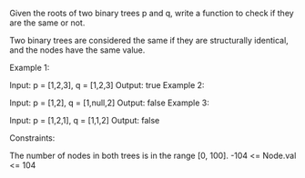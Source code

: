 Given the roots of two binary trees p and q, write a function to check if they are the same or not.

Two binary trees are considered the same if they are structurally identical, and the nodes have the same value.

Example 1:

Input: p = [1,2,3], q = [1,2,3]
Output: true
Example 2:

Input: p = [1,2], q = [1,null,2]
Output: false
Example 3:

Input: p = [1,2,1], q = [1,1,2]
Output: false

Constraints:

The number of nodes in both trees is in the range [0, 100].
-104 <= Node.val <= 104

